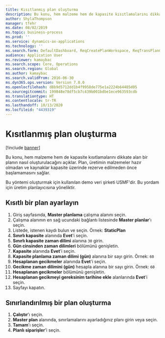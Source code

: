 ```yaml
---
title: Kısıtlanmış plan oluşturma
description: Bu konu, hem malzeme hem de kapasite kısıtlamalarını dikkate alan bir planın nasıl oluşturulacağını açıklar.
author: ShylaThompson
manager: tfehr
ms.date: 08/02/2019
ms.topic: business-process
ms.prod: ''
ms.service: dynamics-ax-applications
ms.technology: ''
ms.search.form: DefaultDashboard, ReqCreatePlanWorkspace, ReqTransPlanCard, ReqPlanSched
audience: Application User
ms.reviewer: kamaybac
ms.search.scope: Core, Operations
ms.search.region: Global
ms.author: kamaybac
ms.search.validFrom: 2016-06-30
ms.dyn365.ops.version: Version 7.0.0
ms.openlocfilehash: d8b9d5712dd1b4f9958de775e1a2224b64485d05
ms.sourcegitcommit: 199848e78df5cb7c439b001bdbe1ece963593cdb
ms.translationtype: HT
ms.contentlocale: tr-TR
ms.lasthandoff: 10/13/2020
ms.locfileid: "4439319"
---
```

# <a name="generate-a-constrained-plan"></a>Kısıtlanmış plan oluşturma

[!include [banner](../../includes/banner.md)]

Bu konu, hem malzeme hem de kapasite kısıtlamalarını dikkate alan bir planın nasıl oluşturulacağını açıklar. Plan, üretimin malzemeler hazır olmadan ve kaynaklar kapasite üzerinde rezerve edilmeden önce başlamamasını sağlar. 

Bu yöntemi oluşturmak için kullanılan demo veri şirketi USMF'dir. Bu yordam için üretim planlayıcısına yöneliktir.


## <a name="set-up-a-constrained-plan"></a>Kısıtlı bir plan ayarlayın
1. Giriş sayfasında, **Master planlama** çalışma alanını seçin.
2. Çalışma alanının en sağ ucundaki bağlantı listesinde **Master planlar**'ı seçin.
3. Listede, istenen kaydı bulun ve seçin. Örnek: **StaticPlan**  
4. **Sınırlı kapasite** alanında **Evet**'i seçin.
5. **Sınırlı kapasite zaman dilimi** alanına `30` girin.
6. **Gün cinsinden zaman dilimleri** bölümünü genişletin.
7. **Kapasite** alanında **Evet**'i seçin.
8. **Kapasite planlama zaman dilimi (gün)** alanına bir sayı girin. Örnek: `60`  
9. **Hesaplanan gecikmeler** alanında **Evet**'i seçin.
10. **Gecikme zaman dilimini (gün)** hesapla alanına bir sayı girin. Örnek: `60` 
11. **Hesaplanan gecikmeler** bölümünü genişletin.
12. **Hesaplanan gecikmeyi gereksinim tarihine ekle** alanlarında **Evet**'i seçin.
13. Sayfayı kapatın.

## <a name="create-a-constrained-plan"></a>Sınırlandırılmış bir plan oluşturma
1. **Çalıştır**'ı seçin.
2. **Master plan** alanında, sınırlamalarını ayarladığınız planı girin veya seçin.  
3. **Tamam**'ı seçin.
4. **Planlı siparişler**'i seçin.

